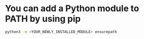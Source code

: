 # You can add a Python module to PATH by using pip

```sh
python3 -m <YOUR_NEWLY_INSTALLED_MODULE> ensurepath
```

